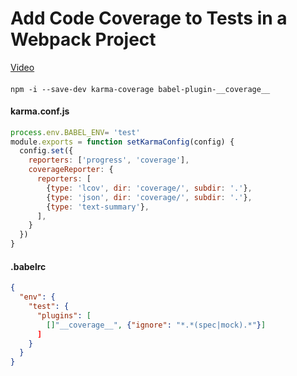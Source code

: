 # Add Code Coverage to Tests in a Webpack Project
[Video](https://egghead.io/lessons/tools-add-code-coverage-to-tests-in-a-webpack-project)

####

```
npm -i --save-dev karma-coverage babel-plugin-__coverage__
```

#### karma.conf.js
``` js
process.env.BABEL_ENV= 'test'
module.exports = function setKarmaConfig(config) {
  config.set({
    reporters: ['progress', 'coverage'],
    coverageReporter: {
      reporters: [
        {type: 'lcov', dir: 'coverage/', subdir: '.'},
        {type: 'json', dir: 'coverage/', subdir: '.'},
        {type: 'text-summary'},
      ],
    }
  })
}
```

#### .babelrc
``` json
{
  "env": {
    "test": {
      "plugins": [
        []"__coverage__", {"ignore": "*.*(spec|mock).*"}]
      ]
    }
  }
}
```
